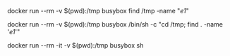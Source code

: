 docker run --rm -v $(pwd):/tmp busybox find /tmp -name "*e1*"

docker run --rm -v $(pwd):/tmp busybox /bin/sh -c "cd /tmp; find . -name '*e1*'"

docker run --rm -it -v $(pwd):/tmp busybox sh

